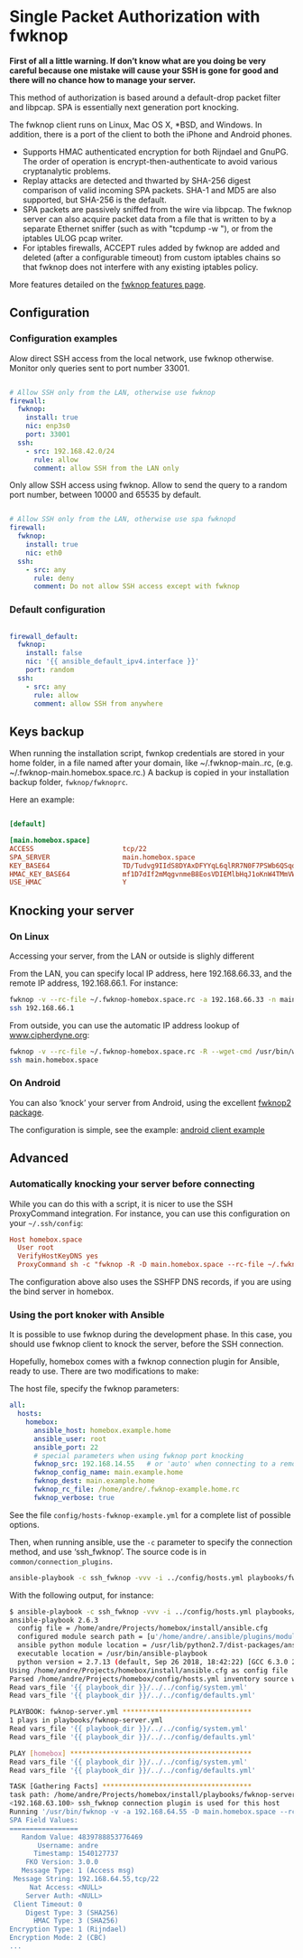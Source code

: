 # Single Packet Authorization with fwknop

__First of all a little warning. If don’t know what are you doing
be very careful because one mistake will cause your SSH is gone
for good and there will no chance how to manage your server.__

This method of authorization is based around a default-drop packet
filter and libpcap. SPA is essentially next generation port
knocking.

The fwknop client runs on Linux, Mac OS X, *BSD, and Windows.
In addition, there is a port of the client to both the iPhone and Android phones.

- Supports HMAC authenticated encryption for both Rijndael and
  GnuPG. The order of operation is encrypt-then-authenticate to avoid
  various cryptanalytic problems.
- Replay attacks are detected and thwarted by SHA-256 digest
  comparison of valid incoming SPA packets. SHA-1 and MD5 are also
  supported, but SHA-256 is the default.
- SPA packets are passively sniffed from the wire via libpcap. The
  fwknop server can also acquire packet data from a file that is
  written to by a separate Ethernet sniffer (such as with "tcpdump -w
  <file>"), or from the iptables ULOG pcap writer.
- For iptables firewalls, ACCEPT rules added by fwknop are added and
  deleted (after a configurable timeout) from custom iptables chains
  so that fwknop does not interfere with any existing iptables policy.


More features detailed on the
[fwknop features page](https://www.cipherdyne.org/fwknop/docs/features.html).

## Configuration

### Configuration examples

Alow direct SSH access from the local network, use fwknop otherwise.
Monitor only queries sent to port number 33001.

```yaml

# Allow SSH only from the LAN, otherwise use fwknop
firewall:
  fwknop:
    install: true
    nic: enp3s0
    port: 33001
  ssh:
    - src: 192.168.42.0/24
      rule: allow
      comment: allow SSH from the LAN only
```

Only allow SSH access using fwknop.
Allow to send the query to a random port number, between 10000 and 65535 by default.

```yaml

# Allow SSH only from the LAN, otherwise use spa fwknopd
firewall:
  fwknop:
    install: true
    nic: eth0
  ssh:
    - src: any
      rule: deny
      comment: Do not allow SSH access except with fwknop
```

### Default configuration

```yaml

firewall_default:
  fwknop:
    install: false
    nic: '{{ ansible_default_ipv4.interface }}'
    port: random
  ssh:
    - src: any
      rule: allow
      comment: allow SSH from anywhere
```

## Keys backup

When running the installation script, fwnkop credentials are stored in
your home folder, in a file named after your domain, like ~/.fwknop-main.<domain>.rc,
(e.g. ~/.fwknop-main.homebox.space.rc.)
A backup is copied in your installation backup folder, `fwknop/fwknoprc`.

Here an example:

```ini

[default]

[main.homebox.space]
ACCESS                      tcp/22
SPA_SERVER                  main.homebox.space
KEY_BASE64                  TD/Tudvg9IIdS8DYAxDFYYqL6qlRR7N0F7PSWb6QSqo=
HMAC_KEY_BASE64             mf1D7dIf2mMqgvnmeB8EosVDIEMlbHqJ1oKnW4TMmVWh4G7LHBbNzkBDvI+vw3f7TtdJYkYEjpc3JrHgA0QXYw==
USE_HMAC                    Y

```

## Knocking your server

### On Linux

Accessing your server, from the LAN or outside is slighly different

From the LAN, you can specify local IP address, here 192.168.66.33,
and the remote IP address, 192.168.66.1. For instance:

```sh
fwknop -v --rc-file ~/.fwknop-homebox.space.rc -a 192.168.66.33 -n main.homebox.space -D 192.168.66.1
ssh 192.168.66.1
```

From outside, you can use the automatic IP address lookup of www.cipherdyne.org:

```sh
fwknop -v --rc-file ~/.fwknop-homebox.space.rc -R --wget-cmd /usr/bin/wget -n main.homebox.space
ssh main.homebox.space
```

### On Android

You can also ‘knock’ your server from Android, using the excellent
[fwknop2 package](https://play.google.com/store/apps/details?id=org.cipherdyne.fwknop2).

The configuration is simple, see the example: [android client example](img/fwknop/android-client.png)

## Advanced

### Automatically knocking your server before connecting

While you can do this with a script, it is nicer to use the SSH ProxyCommand integration.
For instance, you can use this configuration on your `~/.ssh/config`:

```conf
Host homebox.space
  User root
  VerifyHostKeyDNS yes
  ProxyCommand sh -c "fwknop -R -D main.homebox.space --rc-file ~/.fwknop-homebox.space.rc -n main.homebox.space ; /bin/nc %h %p"

```

The configuration above also uses the SSHFP DNS records, if you are using the bind server in homebox.

### Using the port knoker with Ansible

It is possible to use fwknop during the development phase.
In this case, you should use fwknop client to knock the server, before the SSH connection.

Hopefully, homebox comes with a fwknop connection plugin for Ansible, ready to use.
There are two modifications to make:

The host file, specify the fwknop parameters:
```yaml
all:
  hosts:
    homebox:
      ansible_host: homebox.example.home
      ansible_user: root
      ansible_port: 22
      # special parameters when using fwknop port knocking
      fwknop_src: 192.168.14.55   # or 'auto' when connecting to a remote host over internet.
      fwknop_config_name: main.example.home
      fwknop_dest: main.example.home
      fwknop_rc_file: /home/andre/.fwknop-example.home.rc
      fwknop_verbose: true
```
See the file `config/hosts-fwknop-example.yml` for a complete list of possible options.

Then, when running ansible, use the `-c` parameter to specify the connection method, and use ‘ssh_fwknop’.
The source code is in `common/connection_plugins`.

```sh
ansible-playbook -c ssh_fwknop -vvv -i ../config/hosts.yml playbooks/fwknop-server.yml
```

With the following output, for instance:

```sh
$ ansible-playbook -c ssh_fwknop -vvv -i ../config/hosts.yml playbooks/fwknop-server.yml
ansible-playbook 2.6.3
  config file = /home/andre/Projects/homebox/install/ansible.cfg
  configured module search path = [u'/home/andre/.ansible/plugins/modules', u'/usr/share/ansible/plugins/modules']
  ansible python module location = /usr/lib/python2.7/dist-packages/ansible
  executable location = /usr/bin/ansible-playbook
  python version = 2.7.13 (default, Sep 26 2018, 18:42:22) [GCC 6.3.0 20170516]
Using /home/andre/Projects/homebox/install/ansible.cfg as config file
Parsed /home/andre/Projects/homebox/config/hosts.yml inventory source with yaml plugin
Read vars_file '{{ playbook_dir }}/../../config/system.yml'
Read vars_file '{{ playbook_dir }}/../../config/defaults.yml'

PLAYBOOK: fwknop-server.yml ********************************
1 plays in playbooks/fwknop-server.yml
Read vars_file '{{ playbook_dir }}/../../config/system.yml'
Read vars_file '{{ playbook_dir }}/../../config/defaults.yml'

PLAY [homebox] *********************************************
Read vars_file '{{ playbook_dir }}/../../config/system.yml'
Read vars_file '{{ playbook_dir }}/../../config/defaults.yml'

TASK [Gathering Facts] *************************************
task path: /home/andre/Projects/homebox/install/playbooks/fwknop-server.yml:4
<192.168.63.100> ssh_fwknop connection plugin is used for this host
Running '/usr/bin/fwknop -v -a 192.168.64.55 -D main.homebox.space --rc-file /home/andre/.fwknop-homebox.space.rc -n main.homebox.space
SPA Field Values:
=================
   Random Value: 4839788853776469
       Username: andre
      Timestamp: 1540127737
    FKO Version: 3.0.0
   Message Type: 1 (Access msg)
 Message String: 192.168.64.55,tcp/22
     Nat Access: <NULL>
    Server Auth: <NULL>
 Client Timeout: 0
    Digest Type: 3 (SHA256)
      HMAC Type: 3 (SHA256)
Encryption Type: 1 (Rijndael)
Encryption Mode: 2 (CBC)
...

```
